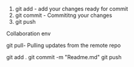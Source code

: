 1. git add - add your changes ready for commit
2. git commit - Commititng your changes
3. git push


Collaboration env

git pull- Pulling updates from the remote repo


git add .
git commit -m "Readme.md"
git push
